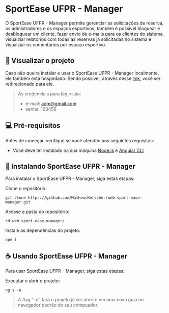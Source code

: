 
# SportEase UFPR - Manager

O SportEase UFPR - Manager permite gerenciar as solicitações de reserva, os admistradores e os espaços esportivos, também é possível bloquear e desbloquear um cliente, fazer envio de e-mails para os clientes do sistema, visualziar relatórios com todas as reservas já solicitadas no sistema e visualziar os comentários por espaço esportivo.

## 🥳 Visualizar o projeto

Caso não queira instalar e usar o SportEase UFPR - Manager localmente, ele também está hospedado. Sendo possível, através desse [link](https://sportease-manager.netlify.app/login), você ser redirecionado para ele.
 
> As credenciais para login são: 
> - e-mail: adm@gmail.com
> - senha: 123456
	  
## 💻 Pré-requisitos

Antes de começar, verifique se você atendeu aos seguintes requisitos:
 
- Você deve ter instalado na sua máquina [Node.js](https://nodejs.org/en) e [Angular CLI](https://angular.io/guide/setup-local)

## 🚀 Instalando SportEase UFPR - Manager

Para instalar o SportEase UFPR - Manager, siga estas etapas:

Clone o repositório:

```
git clone https://github.com/MatheusKerscher/web-sport-ease-manager.git
```

Acesse a pasta do repositório:

```
cd web-sport-ease-manager/
```

Instale as dependências do projeto:
``` 
npm i
```

## ☕ Usando SportEase UFPR - Manager

Para usar SportEase UFPR - Manager, siga estas etapas:

Executar e abrir o projeto:
```
ng s -o
```

> A flag "-o" fará o projeto já ser aberto em uma nova guia no navegador padrão do seu compuador.
